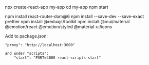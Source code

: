 npx create-react-app my-app
cd my-app
npm start

npm install react-router-dom@6
npm install --save-dev --save-exact prettier
npm install @reduxjs/toolkit
npm install @mui/material @emotion/react @emotion/styled @material-ui/icons

Add to package.json:
    
    "proxy": "http://localhost:3000"
    
    and under "scripts": 
        "start": "PORT=4000 react-scripts start"